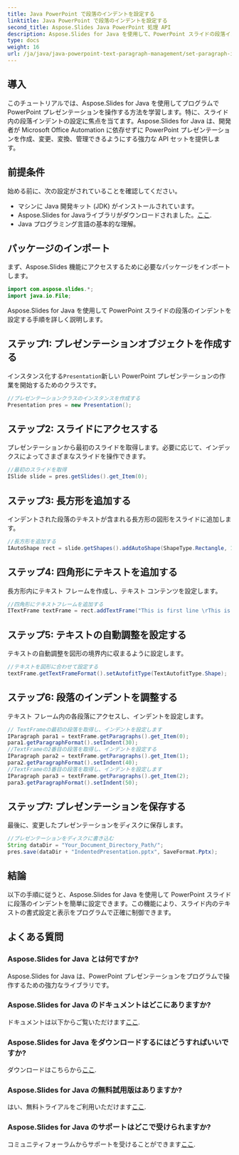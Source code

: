 ```yaml
---
title: Java PowerPoint で段落のインデントを設定する
linktitle: Java PowerPoint で段落のインデントを設定する
second_title: Aspose.Slides Java PowerPoint 処理 API
description: Aspose.Slides for Java を使用して、PowerPoint スライドの段落インデントをプログラムで設定する方法を学びます。プレゼンテーションの書式設定を簡単に強化できます。
type: docs
weight: 16
url: /ja/java/java-powerpoint-text-paragraph-management/set-paragraph-indent-java-powerpoint/
---
```

## 導入
このチュートリアルでは、Aspose.Slides for Java を使用してプログラムで PowerPoint プレゼンテーションを操作する方法を学習します。特に、スライド内の段落インデントの設定に焦点を当てます。Aspose.Slides for Java は、開発者が Microsoft Office Automation に依存せずに PowerPoint プレゼンテーションを作成、変更、変換、管理できるようにする強力な API セットを提供します。
## 前提条件
始める前に、次の設定がされていることを確認してください。
- マシンに Java 開発キット (JDK) がインストールされています。
-  Aspose.Slides for Javaライブラリがダウンロードされました。[ここ](https://releases.aspose.com/slides/java/).
- Java プログラミング言語の基本的な理解。
## パッケージのインポート
まず、Aspose.Slides 機能にアクセスするために必要なパッケージをインポートします。
```java
import com.aspose.slides.*;
import java.io.File;
```
Aspose.Slides for Java を使用して PowerPoint スライドの段落のインデントを設定する手順を詳しく説明します。
## ステップ1: プレゼンテーションオブジェクトを作成する
インスタンス化する`Presentation`新しい PowerPoint プレゼンテーションの作業を開始するためのクラスです。
```java
//プレゼンテーションクラスのインスタンスを作成する
Presentation pres = new Presentation();
```
## ステップ2: スライドにアクセスする
プレゼンテーションから最初のスライドを取得します。必要に応じて、インデックスによってさまざまなスライドを操作できます。
```java
//最初のスライドを取得
ISlide slide = pres.getSlides().get_Item(0);
```
## ステップ3: 長方形を追加する
インデントされた段落のテキストが含まれる長方形の図形をスライドに追加します。
```java
//長方形を追加する
IAutoShape rect = slide.getShapes().addAutoShape(ShapeType.Rectangle, 100, 100, 500, 150);
```
## ステップ4: 四角形にテキストを追加する
長方形内にテキスト フレームを作成し、テキスト コンテンツを設定します。
```java
//四角形にテキストフレームを追加する
ITextFrame textFrame = rect.addTextFrame("This is first line \rThis is second line \rThis is third line");
```
## ステップ5: テキストの自動調整を設定する
テキストの自動調整を図形の境界内に収まるように設定します。
```java
//テキストを図形に合わせて設定する
textFrame.getTextFrameFormat().setAutofitType(TextAutofitType.Shape);
```
## ステップ6: 段落のインデントを調整する
テキスト フレーム内の各段落にアクセスし、インデントを設定します。
```java
// TextFrameの最初の段落を取得し、インデントを設定します
IParagraph para1 = textFrame.getParagraphs().get_Item(0);
para1.getParagraphFormat().setIndent(30);
//TextFrameの2番目の段落を取得し、インデントを設定する
IParagraph para2 = textFrame.getParagraphs().get_Item(1);
para2.getParagraphFormat().setIndent(40);
//TextFrameの3番目の段落を取得し、インデントを設定します
IParagraph para3 = textFrame.getParagraphs().get_Item(2);
para3.getParagraphFormat().setIndent(50);
```
## ステップ7: プレゼンテーションを保存する
最後に、変更したプレゼンテーションをディスクに保存します。
```java
//プレゼンテーションをディスクに書き込む
String dataDir = "Your_Document_Directory_Path/";
pres.save(dataDir + "IndentedPresentation.pptx", SaveFormat.Pptx);
```
## 結論
以下の手順に従うと、Aspose.Slides for Java を使用して PowerPoint スライドに段落のインデントを簡単に設定できます。この機能により、スライド内のテキストの書式設定と表示をプログラムで正確に制御できます。

## よくある質問
### Aspose.Slides for Java とは何ですか?
Aspose.Slides for Java は、PowerPoint プレゼンテーションをプログラムで操作するための強力なライブラリです。
### Aspose.Slides for Java のドキュメントはどこにありますか?
ドキュメントは以下からご覧いただけます[ここ](https://reference.aspose.com/slides/java/).
### Aspose.Slides for Java をダウンロードするにはどうすればいいですか?
ダウンロードはこちらから[ここ](https://releases.aspose.com/slides/java/).
### Aspose.Slides for Java の無料試用版はありますか?
はい、無料トライアルをご利用いただけます[ここ](https://releases.aspose.com/).
### Aspose.Slides for Java のサポートはどこで受けられますか?
コミュニティフォーラムからサポートを受けることができます[ここ](https://forum.aspose.com/c/slides/11).